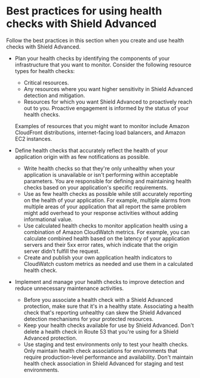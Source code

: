 # Best practices for using health checks with Shield Advanced<a name="health-checks-best-practices"></a>

Follow the best practices in this section when you create and use health checks with Shield Advanced\.
+ Plan your health checks by identifying the components of your infrastructure that you want to monitor\. Consider the following resource types for health checks: 
  + Critical resources\.
  + Any resources where you want higher sensitivity in Shield Advanced detection and mitigation\.
  + Resources for which you want Shield Advanced to proactively reach out to you\. Proactive engagement is informed by the status of your health checks\.

  Examples of resources that you might want to monitor include Amazon CloudFront distributions, internet\-facing load balancers, and Amazon EC2 instances\. 
+ Define health checks that accurately reflect the health of your application origin with as few notifications as possible\. 
  + Write health checks so that they're only unhealthy when your application is unavailable or isn't performing within acceptable parameters\. You are responsible for defining and maintaining health checks based on your application's specific requirements\. 
  + Use as few health checks as possible while still accurately reporting on the health of your application\. For example, multiple alarms from multiple areas of your application that all report the same problem might add overhead to your response activities without adding informational value\. 
  + Use calculated health checks to monitor application health using a combination of Amazon CloudWatch metrics\. For example, you can calculate combined health based on the latency of your application servers and their 5xx error rates, which indicate that the origin server didn't fulfill the request\. 
  + Create and publish your own application health indicators to CloudWatch custom metrics as needed and use them in a calculated health check\.
+ Implement and manage your health checks to improve detection and reduce unnecessary maintenance activities\.
  + Before you associate a health check with a Shield Advanced protection, make sure that it's in a healthy state\. Associating a health check that's reporting unhealthy can skew the Shield Advanced detection mechanisms for your protected resources\.
  + Keep your health checks available for use by Shield Advanced\. Don't delete a health check in Route 53 that you're using for a Shield Advanced protection\.
  + Use staging and test environments only to test your health checks\. Only maintain health check associations for environments that require production\-level performance and availability\. Don't maintain health check association in Shield Advanced for staging and test environments\. 